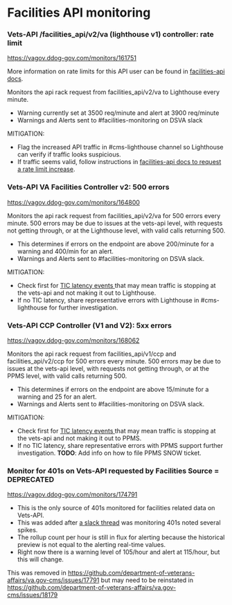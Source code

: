 # Facilities API monitoring


### Vets-API /facilities_api/v2/va (lighthouse v1) controller: rate limit
https://vagov.ddog-gov.com/monitors/161751

More information on rate limits for this API user can be found in [facilities-api docs](https://github.com/department-of-veterans-affairs/va.gov-team/blob/master/products/facilities/facilities-api/README.md#lighthouse-api-userkey).

Monitors the api rack request from facilities_api/v2/va to Lighthouse every minute.
  - Warning currently set at 3500 req/minute and alert at 3900 req/minute
  - Warnings and Alerts sent to #facilities-monitoring on DSVA slack
 
 MITIGATION:
  - Flag the increased API traffic in #cms-lighthouse channel so Lighthouse can verify if traffic looks suspicious.
  - If traffic seems valid, follow instructions in [facilities-api docs to request a rate limit increase](https://github.com/department-of-veterans-affairs/va.gov-team/blob/master/products/facilities/facilities-api/README.md#request-api-limit-increase).



### Vets-API VA Facilities Controller v2: 500 errors
https://vagov.ddog-gov.com/monitors/164800

Monitors the api rack request from facilities_api/v2/va for 500 errors every minute. 500 errors may be due to issues at the vets-api level, with requests not getting through, or at the Lighthouse level, with valid calls returning 500. 
  - This determines if errors on the endpoint are above 200/minute for a warning and 400/min for an alert.
  - Warnings and Alerts sent to #facilities-monitoring on DSVA slack.

MITIGATION: 
* Check first for [TIC latency events ](https://vagov.ddog-gov.com/dashboard/q5b-hdg-qf6/tic-gateway-status-and-latency?refresh_mode=sliding&view=spans&from_ts=1705434183133&to_ts=1705437783133&live=true) that may mean traffic is stopping at the vets-api and not making it out to Lighthouse.
* If no TIC latency, share representative errors with Lighthouse in #cms-lighthouse for further investigation. 

### Vets-API CCP Controller (V1 and V2): 5xx errors
https://vagov.ddog-gov.com/monitors/168062

Monitors the api rack request from facilities_api/v1/ccp and facilities_api/v2/ccp for 500 errors every minute. 500 errors may be due to issues at the vets-api level, with requests not getting through, or at the PPMS level, with valid calls returning 500. 
  - This determines if errors on the endpoint are above 15/minute for a warning and 25 for an alert.
  - Warnings and Alerts sent to #facilities-monitoring on DSVA slack.

MITIGATION: 
* Check first for [TIC latency events ](https://vagov.ddog-gov.com/dashboard/q5b-hdg-qf6/tic-gateway-status-and-latency?refresh_mode=sliding&view=spans&from_ts=1705434183133&to_ts=1705437783133&live=true) that may mean traffic is stopping at the vets-api and not making it out to PPMS.
* If no TIC latency, share representative errors with PPMS support further investigation. **TODO**: Add info on how to file PPMS SNOW ticket.

### Monitor for 401s on Vets-API requested by Facilities Source = DEPRECATED
https://vagov.ddog-gov.com/monitors/174791
- This is the only source of 401s monitored for facilities related data on Vets-API.
- This was added after [a slack thread](https://dsva.slack.com/archives/CJ162GDDJ/p1699018711640869) was monitoring 401s noted several spikes.
- The rollup count per hour is still in flux for alerting because the historical preview is not equal to the alerting real-time values.
- Right now there is a warning level of 105/hour and alert at 115/hour, but this will change.

This was removed in https://github.com/department-of-veterans-affairs/va.gov-cms/issues/17791 but may need to be reinstated in https://github.com/department-of-veterans-affairs/va.gov-cms/issues/18179
